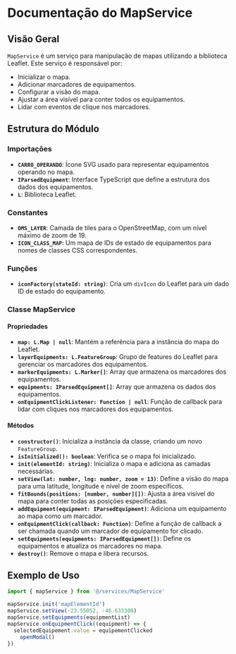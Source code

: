 # Documentação do MapService

## Visão Geral

`MapService` é um serviço para manipulação de mapas utilizando a biblioteca Leaflet. Este serviço é responsável por:

- Inicializar o mapa.
- Adicionar marcadores de equipamentos.
- Configurar a visão do mapa.
- Ajustar a área visível para conter todos os equipamentos.
- Lidar com eventos de clique nos marcadores.

## Estrutura do Módulo

### Importações

- **`CARRO_OPERANDO`**: Ícone SVG usado para representar equipamentos operando no mapa.
- **`IParsedEquipment`**: Interface TypeScript que define a estrutura dos dados dos equipamentos.
- **`L`**: Biblioteca Leaflet.

### Constantes

- **`OMS_LAYER`**: Camada de tiles para o OpenStreetMap, com um nível máximo de zoom de 19.
- **`ICON_CLASS_MAP`**: Um mapa de IDs de estado de equipamentos para nomes de classes CSS correspondentes.

### Funções

- **`iconFactory(stateId: string)`**: Cria um `divIcon` do Leaflet para um dado ID de estado do equipamento.

### Classe MapService

#### Propriedades

- **`map: L.Map | null`**: Mantém a referência para a instância do mapa do Leaflet.
- **`layerEquipments: L.FeatureGroup`**: Grupo de features do Leaflet para gerenciar os marcadores dos equipamentos.
- **`markerEquipments: L.Marker[]`**: Array que armazena os marcadores dos equipamentos.
- **`equipments: IParsedEquipment[]`**: Array que armazena os dados dos equipamentos.
- **`onEquipmentClickListener: Function | null`**: Função de callback para lidar com cliques nos marcadores dos equipamentos.

#### Métodos

- **`constructor()`**: Inicializa a instância da classe, criando um novo `FeatureGroup`.
- **`isInitialized(): boolean`**: Verifica se o mapa foi inicializado.
- **`init(elementId: string)`**: Inicializa o mapa e adiciona as camadas necessárias.
- **`setView(lat: number, lng: number, zoom = 13)`**: Define a visão do mapa para uma latitude, longitude e nível de zoom específicos.
- **`fitBounds(positions: [number, number][])`**: Ajusta a área visível do mapa para conter todas as posições especificadas.
- **`addEquipment(equipment: IParsedEquipment)`**: Adiciona um equipamento ao mapa como um marcador.
- **`onEquipmentClick(callback: Function)`**: Define a função de callback a ser chamada quando um marcador de equipamento for clicado.
- **`setEquipments(equipments: IParsedEquipment[])`**: Define os equipamentos e atualiza os marcadores no mapa.
- **`destroy()`**: Remove o mapa e libera recursos.

## Exemplo de Uso

```javascript
import { mapService } from '@/services/MapService'

mapService.init('mapElementId')
mapService.setView(-23.55052, -46.633308)
mapService.setEquipments(equipmentList)
mapService.onEquipmentClick((equipment) => {
  selectedEquipement.value = equipementClicked
    openModal()
})
```
